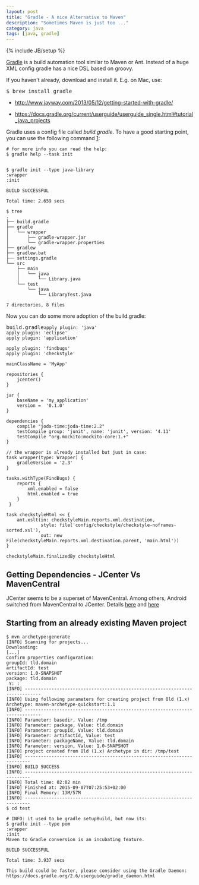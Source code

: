 ```yaml
---
layout: post
title: "Gradle - A nice Alternative to Maven"
description: "Sometimes Maven is just too ..."
category: java 
tags: [java, gradle]
---
```

{% include JB/setup %}



<!-- 
<link rel="stylesheet" href="//cdnjs.cloudflare.com/ajax/libs/highlight.js/8.7/styles/default.min.css"> 
-->
<link rel="stylesheet" href="//cdnjs.cloudflare.com/ajax/libs/highlight.js/8.7/styles/androidstudio.min.css">
<script src="//cdnjs.cloudflare.com/ajax/libs/highlight.js/8.7/highlight.min.js"></script>
<script>hljs.initHighlightingOnLoad();</script>





[Gradle](https://gradle.org/) is a build automation tool similar to Maven or Ant. Instead of a huge XML config gradle has a nice DSL based on groovy.

If you haven't already, download and install it. E.g. on Mac, use:

<pre>
$ brew install gradle
</pre>



* <http://www.jayway.com/2013/05/12/getting-started-with-gradle/>

* <https://docs.gradle.org/current/userguide/userguide_single.html#tutorial_java_projects>



Gradle uses a config file called *build.gradle*. To have a good starting point, you can use the following command [1](http://stackoverflow.com/questions/11524790/gradle-counterpart-to-maven-archetype/19001470#19001470):

<pre><code># for more info you can read the help:
$ gradle help --task init


$ gradle init --type java-library
:wrapper
:init

BUILD SUCCESSFUL

Total time: 2.659 secs

$ tree
.
├── build.gradle
├── gradle
│   └── wrapper
│       ├── gradle-wrapper.jar
│       └── gradle-wrapper.properties
├── gradlew
├── gradlew.bat
├── settings.gradle
└── src
    ├── main
    │   └── java
    │       └── Library.java
    └── test
        └── java
            └── LibraryTest.java

7 directories, 8 files
</code></pre>




Now you can do some more adoption of the build.gradle:


<pre>build.gradle<code>apply plugin: 'java'
apply plugin: 'eclipse'
apply plugin: 'application'

apply plugin: 'findbugs'
apply plugin: 'checkstyle'

mainClassName = 'MyApp'

repositories {
    jcenter()
}

jar {
    baseName = 'my_application'
    version =  '0.1.0'
}

dependencies {
    compile "joda-time:joda-time:2.2"
    testCompile group: 'junit', name: 'junit', version: '4.11'
    testCompile "org.mockito:mockito-core:1.+"
}

// the wrapper is already installed but just in case:
task wrapper(type: Wrapper) {
    gradleVersion = '2.3'
}

tasks.withType(FindBugs) {
    reports {
        xml.enabled = false
        html.enabled = true
    }
 }

task checkstyleHtml << {
    ant.xslt(in: checkstyleMain.reports.xml.destination,
             style: file('config/checkstyle/checkstyle-noframes-sorted.xsl'),
             out: new File(checkstyleMain.reports.xml.destination.parent, 'main.html'))
}

checkstyleMain.finalizedBy checkstyleHtml
</code></pre>






## Getting Dependencies - JCenter Vs MavenCentral

JCenter seems to be a superset of MavenCentral. Among others, Android switched from MavenCentral to JCenter. Details [here](http://blog.bintray.com/2015/02/09/android-studio-migration-from-maven-central-to-jcenter/) and [here](http://stackoverflow.com/questions/24852219/android-buildscript-repositories-jcenter-vs-mavencentral)


## Starting from an already existing Maven project

<pre><code>$ mvn archetype:generate
[INFO] Scanning for projects...
Downloading: 
[...]
Confirm properties configuration:
groupId: tld.domain
artifactId: test
version: 1.0-SNAPSHOT
package: tld.domain
 Y: : 
[INFO] ----------------------------------------------------------------------------
[INFO] Using following parameters for creating project from Old (1.x) Archetype: maven-archetype-quickstart:1.1
[INFO] ----------------------------------------------------------------------------
[INFO] Parameter: basedir, Value: /tmp
[INFO] Parameter: package, Value: tld.domain
[INFO] Parameter: groupId, Value: tld.domain
[INFO] Parameter: artifactId, Value: test
[INFO] Parameter: packageName, Value: tld.domain
[INFO] Parameter: version, Value: 1.0-SNAPSHOT
[INFO] project created from Old (1.x) Archetype in dir: /tmp/test
[INFO] ------------------------------------------------------------------------
[INFO] BUILD SUCCESS
[INFO] ------------------------------------------------------------------------
[INFO] Total time: 02:02 min
[INFO] Finished at: 2015-09-07T07:25:53+02:00
[INFO] Final Memory: 13M/57M
[INFO] ------------------------------------------------------------------------
$ cd test
</code></pre>


<pre><code># INFO: it used to be gradle setupBuild, but now its:
$ gradle init --type pom
:wrapper
:init
Maven to Gradle conversion is an incubating feature.

BUILD SUCCESSFUL

Total time: 3.937 secs

This build could be faster, please consider using the Gradle Daemon: https://docs.gradle.org/2.6/userguide/gradle_daemon.html
</code></pre>
